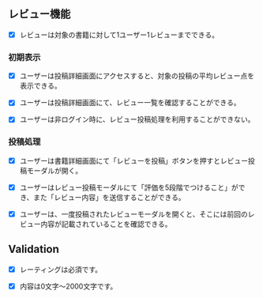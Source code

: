 ## レビュー機能

- [x] レビューは対象の書籍に対して1ユーザー1レビューまでできる。


### 初期表示

- [x] ユーザーは投稿詳細画面にアクセスすると、対象の投稿の平均レビュー点を表示できる。

- [x] ユーザーは投稿詳細画面にて、レビュー一覧を確認することができる。

- [x] ユーザーは非ログイン時に、レビュー投稿処理を利用することができない。

### 投稿処理

- [x] ユーザーは書籍詳細画面にて「レビューを投稿」ボタンを押すとレビュー投稿モーダルが開く。

- [x] ユーザーはレビュー投稿モーダルにて「評価を5段階でつけること」ができ、また「レビュー内容」を送信することができる。

- [x] ユーザーは、一度投稿されたレビューモーダルを開くと、そこには前回のレビュー内容が記載されていることを確認できる。

## Validation

- [x] レーティングは必須です。

- [x] 内容は0文字～2000文字です。
